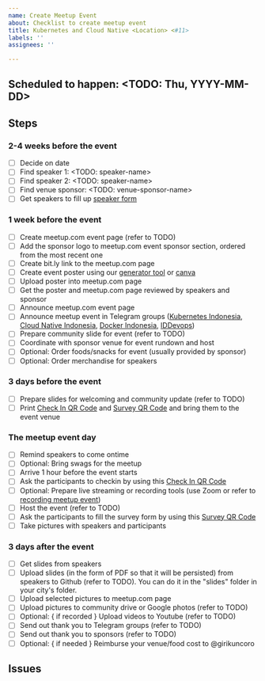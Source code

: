 ```yaml
---
name: Create Meetup Event
about: Checklist to create meetup event
title: Kubernetes and Cloud Native <Location> <#11>
labels: ''
assignees: ''

---
```


## Scheduled to happen: <TODO: Thu, YYYY-MM-DD>

## Steps

<!--
These are the steps required to organize the meetup event.

Update the checklist accordingly and add comment on meetup.com event page link.
-->
### 2-4 weeks before the event
- [ ] Decide on date
- [ ] Find speaker 1: <TODO: speaker-name>
- [ ] Find speaker 2: <TODO: speaker-name>
- [ ] Find venue sponsor: <TODO: venue-sponsor-name>
- [ ] Get speakers to fill up [speaker form](https://docs.google.com/forms/d/e/1FAIpQLSewmKuIlk37uye_sgyqed9k2gSPhVf4yy9KGZskA1NjAXq6cw/viewform)

### 1 week before the event
- [ ] Create meetup.com event page (refer to TODO)
- [ ] Add the sponsor logo to meetup.com event sponsor section, ordered from the most recent one
- [ ] Create bit.ly link to the meetup.com page
- [ ] Create event poster using our [generator tool](https://github.com/cloudnative-id/artwork/tree/master/poster/generator) or [canva](https://www.canva.com/)
- [ ] Upload poster into meetup.com page
- [ ] Get the poster and meetup.com page reviewed by speakers and sponsor
- [ ] Announce meetup.com event page
- [ ] Announce meetup event in Telegram groups ([Kubernetes Indonesia](https://t.me/kubernetesindonesia), [Cloud Native Indonesia](https://t.me/microserviceid), [Docker Indonesia](https://t.me/dockeridn), [IDDevops](https://t.me/IDDevOps))
- [ ] Prepare community slide for event (refer to TODO)
- [ ] Coordinate with sponsor venue for event rundown and host
- [ ] Optional: Order foods/snacks for event (usually provided by sponsor)
- [ ] Optional: Order merchandise for speakers

### 3 days before the event
- [ ] Prepare slides for welcoming and community update (refer to TODO)
- [ ] Print [Check In QR Code](./checkin-qr-code.png) and [Survey QR Code](./survey-qr-code.png) and bring them to the event venue

### The meetup event day
- [ ] Remind speakers to come ontime
- [ ] Optional: Bring swags for the meetup
- [ ] Arrive 1 hour before the event starts
- [ ] Ask the participants to checkin by using this [Check In QR Code](./checkin-qr-code.png)
- [ ] Optional: Prepare live streaming or recording tools (use Zoom or refer to [recording meetup event](https://github.com/cloudnative-id/meetups/RECORDING_MEETUP_EVENT.md))
- [ ] Host the event (refer to TODO)
- [ ] Ask the participants to fill the survey form by using this [Survey QR Code](./survey-qr-code.png)
- [ ] Take pictures with speakers and participants

### 3 days after the event
- [ ] Get slides from speakers
- [ ] Upload slides (in the form of PDF so that it will be persisted) from speakers to Github (refer to TODO). You can do it in the "slides" folder in your city's folder. 
- [ ] Upload selected pictures to meetup.com page
- [ ] Upload pictures to community drive or Google photos (refer to TODO)
- [ ] Optional: { if recorded } Upload videos to Youtube (refer to TODO)
- [ ] Send out thank you to Telegram groups (refer to TODO)
- [ ] Send out thank you to sponsors (refer to TODO)
- [ ] Optional: { if needed } Reimburse your venue/food cost to @girikuncoro

## Issues

<!--
During process of organizing meetup, you might encounter issues. Get help in telegram channel for organizers.

Please list the issues here for documentation and future learning purpose.

Follow up with fellow Kubernetes and Cloud Native meetup organizers. You are not alone, ask for help.
We are here to help each other.

- [ ] Item 1
- [ ] Item 2
- [ ] Item 3
-->
